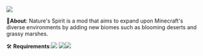![](https://cdn.discordapp.com/attachments/720351099789246546/1145944652122443877/image.png)

📖**About**: Nature's Spirit is a mod that aims to expand upon Minecraft's diverse environments by adding new biomes such as blooming deserts and grassy marshes.

🛠️ **Requirements**:![](https://cdn.discordapp.com/attachments/995378780724006982/1145967316916510810/Fabric.png)
![](https://cdn.discordapp.com/attachments/995378780724006982/1145967813333352508/1.20.1.png)![](https://cdn.discordapp.com/attachments/995378780724006982/1145966435068284978/Terrablender.png)
